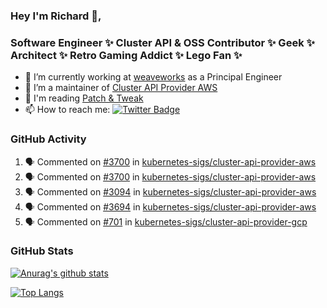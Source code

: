 ### Hey I'm Richard 👋, 

<h3 align="left">Software Engineer ✨ Cluster API & OSS Contributor ✨ Geek ✨ Architect ✨ Retro Gaming Addict ✨ Lego Fan ✨</h3>

- 🔭 I’m currently working at [weaveworks](https://github.com/weaveworks) as a Principal Engineer
- 👯 I’m a maintainer of [Cluster API Provider AWS](https://github.com/kubernetes-sigs/cluster-api-provider-aws)
- 💬 I'm reading [Patch & Tweak](https://bjooks.com/products/patch-tweak-exploring-modular-synthesis)
- 📫 How to reach me: [![Twitter Badge](https://img.shields.io/badge/-@fruit_case-00acee?style=flat&logo=Twitter&logoColor=white)](https://twitter.com/intent/follow?screen_name=fruit_case "Follow on Twitter")

### GitHub Activity 

<!--START_SECTION:activity-->
1. 🗣 Commented on [#3700](https://github.com/kubernetes-sigs/cluster-api-provider-aws/issues/3700) in [kubernetes-sigs/cluster-api-provider-aws](https://github.com/kubernetes-sigs/cluster-api-provider-aws)
2. 🗣 Commented on [#3700](https://github.com/kubernetes-sigs/cluster-api-provider-aws/issues/3700) in [kubernetes-sigs/cluster-api-provider-aws](https://github.com/kubernetes-sigs/cluster-api-provider-aws)
3. 🗣 Commented on [#3094](https://github.com/kubernetes-sigs/cluster-api-provider-aws/issues/3094) in [kubernetes-sigs/cluster-api-provider-aws](https://github.com/kubernetes-sigs/cluster-api-provider-aws)
4. 🗣 Commented on [#3694](https://github.com/kubernetes-sigs/cluster-api-provider-aws/issues/3694) in [kubernetes-sigs/cluster-api-provider-aws](https://github.com/kubernetes-sigs/cluster-api-provider-aws)
5. 🗣 Commented on [#701](https://github.com/kubernetes-sigs/cluster-api-provider-gcp/issues/701) in [kubernetes-sigs/cluster-api-provider-gcp](https://github.com/kubernetes-sigs/cluster-api-provider-gcp)
<!--END_SECTION:activity-->

### GitHub Stats

[![Anurag's github stats](https://github-readme-stats.vercel.app/api?username=richardcase&count_private=true&show_icons=true)](https://github.com/anuraghazra/github-readme-stats)

[![Top Langs](https://github-readme-stats.vercel.app/api/top-langs/?username=richardcase&hide=html&layout=compact)](https://github.com/anuraghazra/github-readme-stats)
